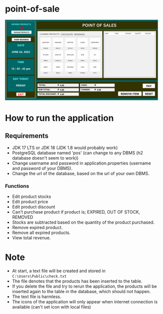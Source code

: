 # point-of-sale
![1](https://github.com/pitzzahh/point-of-sale/blob/f911914a475a02cc6e7450485fef70fec63f1d30/main_ui.png?raw=true)

# How to run the application
## Requirements

- JDK 17 LTS or JDK 18 (JDK 1.8 would probably work)
- PostgreSQL database named 'pos' (can change to any DBMS (h2 database doesn't seem to work))
- Change username and password in application.properties (username and password of your DBMS).
- Change the url of the database, based on the url of your own DBMS.

### Functions

- Edit product stocks
- Edit product price
- Edit product discount
- Can't purchase product if product is; EXPIRED, OUT OF STOCK, REMOVED
- Stocks are subtracted based on the quantity of the product purchased.
- Remove expired product.
- Remove all expired products.
- View total revenue.

# Note

- At start, a text file will be created and stored in ```C:\Users\Public\check.txt``` 
- The file denotes that the products has been inserted to the table.
- If you delete the file and try to rerun the application, the products will be inserted again to the table in the database, which should not happen.
- The text file is harmless.
- The icons of the application will only appear when internet connection is available (can't set icon with local files)
